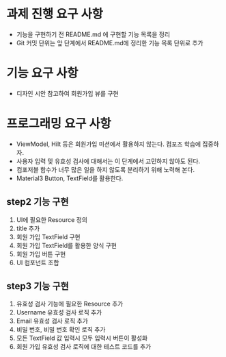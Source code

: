# 과제 진행 요구 사항
- 기능을 구현하기 전 README.md 에 구현할 기능 목록을 정리
- Git 커밋 단위는 앞 단계에서 README.md에 정리한 기능 목록 단위로 추가

# 기능 요구 사항
- 디자인 시안 참고하여 회원가입 뷰를 구현

# 프로그래밍 요구 사항

- ViewModel, Hilt 등은 회원가입 미션에서 활용하지 않는다. 컴포즈 학습에 집중하자.
- 사용자 입력 및 유효성 검사에 대해서는 이 단계에서 고민하지 않아도 된다.
- 컴포저블 함수가 너무 많은 일을 하지 않도록 분리하기 위해 노력해 본다.
- Material3 Button, TextField를 활용한다.

## step2 기능 구현
1. UI에 필요한 Resource 정의
2. title 추가
3. 회원 가입 TextField 구현
4. 회원 가입 TextField를 활용한 양식 구현
5. 회원 가입 버튼 구현
6. UI 컴포넌트 조합

## step3 기능 구현
1. 유효성 검사 기능에 필요한 Resource 추가
2. Username 유효성 검사 로직 추가
3. Email 유효성 검사 로직 추가
4. 비밀 번호, 비밀 번호 확인 로직 추가
5. 모든 TextField 값 입력시 모두 입력시 버튼이 활성화 
6. 회원 가입 유효성 검사 로직에 대한 테스트 코드를 추가
